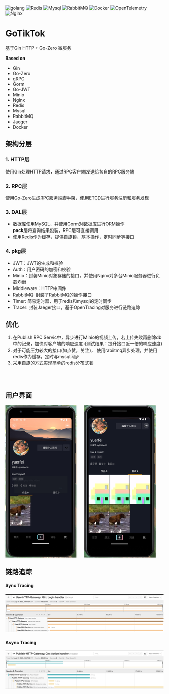 ![golang](https://img.shields.io/badge/Go-00ADD8.svg?style=for-the-badge&logo=Go&logoColor=white)
![Redis](https://img.shields.io/badge/Redis-DC382D.svg?style=for-the-badge&logo=Redis&logoColor=white)
![Mysql](https://img.shields.io/badge/MySQL-4479A1.svg?style=for-the-badge&logo=MySQL&logoColor=white)
![RabbitMQ](https://img.shields.io/badge/RabbitMQ-FF6600.svg?style=for-the-badge&logo=RabbitMQ&logoColor=white)
![Docker](https://img.shields.io/badge/Docker-2496ED.svg?style=for-the-badge&logo=Docker&logoColor=white)
![OpenTelemetry](https://img.shields.io/badge/OpenTelemetry-000000.svg?style=for-the-badge&logo=OpenTelemetry&logoColor=white)
![Nginx](https://img.shields.io/badge/NGINX-009639.svg?style=for-the-badge&logo=NGINX&logoColor=white)
# GoTikTok

基于Gin HTTP + Go-Zero 微服务

**Based on**
- Gin
- Go-Zero
- gRPC
- Gorm
- Go-JWT
- Minio
- Nginx
- Redis
- Mysql
- RabbitMQ
- Jaeger
- Docker

## 架构分层
### 1. HTTP层
使用Gin处理HTTP请求，通过RPC客户端发送给各自的RPC服务端

### 2. RPC层
使用Go-Zero生成RPC服务端脚手架，使用ETCD进行服务注册和服务发现

### 3. DAL层
- 数据库使用MySQL，并使用Gorm对数据库进行ORM操作<br>
**pack**层将查询结果包装，RPC层可直接调用
- 使用Redis作为缓存，提供自旋锁，基本操作，定时同步等接口

### 4. pkg层
- JWT：JWT的生成和校验
- Auth：用户密码的加密和校验
- Minio：封装Minio对象存储的接口，并使用Nginx对多台Minio服务器进行负载均衡
- Middleware：HTTP中间件
- RabbitMQ: 封装了RabbitMQ的操作接口
- Timer: 简易定时器，用于redis和mysql的定时同步
- Tracer: 封装Jaeger接口，基于OpenTracing对服务进行链路追踪

## 优化
1. 在Publish RPC Servic中，异步进行Minio的视频上传，若上传失败再删除db中的记录，加快对客户端的响应速度 (测试结果：提升接口近一倍的响应速度)
2. 对于可能压力较大的接口(如点赞，关注)， 使用rabiitmq异步处理，并使用redis作为缓存，定时与mysql同步
3. 采用自旋的方式实现简单的redis分布式锁

<br>
<br>

## 用户界面
<div style="display: flex;">
    <img src="./img/gotiktok1.jpg" alt="Image 1" style="width: 45%; margin-right: 5%;" />
    <img src="./img/gotiktok2.png" alt="Image 2" style="width: 45%; margin-right: 5%;" />
</div>

## 链路追踪
<div>
    <h4>Sync Tracing</h4>
    <img src="./img/synctrace.png" />
    <h4>Async Tracing</h4>
    <img src="./img/asynctrace.png" />
</div>
